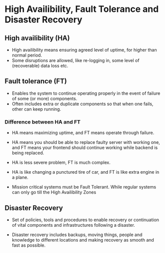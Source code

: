# High Availibility, Fault Tolerance and Disaster Recovery

## High availibility (HA)
- High availibility means ensuring agreed level of uptime, for higher than normal period.
- Some disruptions are allowed, like re-logging in, some level of (recoverable) data loss etc.


## Fault tolerance (FT)
- Enables the system to continue operating properly in the event of failure of some (or more) components.
- Often includes extra or duplicate components so that when one fails, other can keep running.

### Difference between HA and FT
- HA means maximizing uptime, and FT means operate through failure.
- HA means you should be able to replace faulty server with working one, and FT means your frontend should continue working while backend is being replaced.
- HA is less severe problem, FT is much complex.
- HA is like changing a punctured tire of car, and FT is like extra engine in a plane.

- Mission critical systems must be Fault Tolerant. While regular systems can only go till the High Availibility Zones

## Disaster Recovery
- Set of policies, tools and procedures to enable recovery or continuation of vital components and infrastructures following a disaster. 

- Disaster recovery includes backups, moving things, people and knowledge to different locations and making recovery as smooth and fast as possible.
